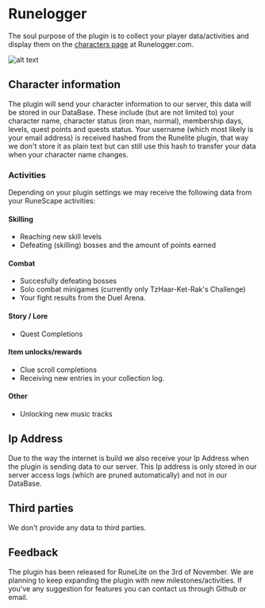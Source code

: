 # Runelogger
The soul purpose of the plugin is to collect your player data/activities and display them on the [characters page](https://runelogger.com/character) at Runelogger.com.

![alt text](https://runelogger.com/assets/images/example_tracking.jpg)

## Character information
The plugin will send your character information to our server, this data will be stored in our DataBase. These include (but are not limited to) your character name, character status (iron man, normal), membership days, levels, quest points and quests status. Your username (which most likely is your email address) is received hashed from the Runelite plugin, that way we don't store it as plain text but can still use this hash to transfer your data when your character name changes.

### Activities
Depending on your plugin settings we may receive the following data from your RuneScape activities:

#### Skilling
* Reaching new skill levels
* Defeating (skilling) bosses and the amount of points earned

#### Combat
* Succesfully defeating bosses
* Solo combat minigames (currently only TzHaar-Ket-Rak's Challenge)
* Your fight results from the Duel Arena.

#### Story / Lore
* Quest Completions

#### Item unlocks/rewards
* Clue scroll completions
* Receiving new entries in your collection log.

#### Other
* Unlocking new music tracks

## Ip Address
Due to the way the internet is build we also receive your Ip Address when the plugin is sending data to our server. This Ip address is only stored in our server access logs (which are pruned automatically) and not in our DataBase.

## Third parties
We don't provide any data to third parties.

## Feedback
The plugin has been released for RuneLite on the 3rd of November. We are planning to keep expanding the plugin with new milestones/activities. If you've any suggestion for features you can contact us through Github or email.